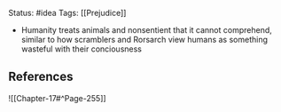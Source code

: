 Status: #idea
Tags: [[Prejudice]]

* Humanity treats animals and nonsentient that it cannot comprehend, similar to how scramblers and Rorsarch view humans as something wasteful with their conciousness

## References

![[Chapter-17#^Page-255]]
